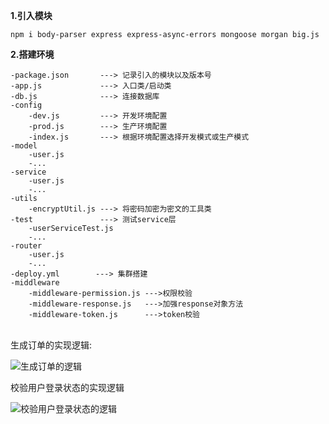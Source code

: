 

**1.引入模块**

    npm i body-parser express express-async-errors mongoose morgan big.js

**2.搭建环境**

    -package.json       ---> 记录引入的模块以及版本号
    -app.js             ---> 入口类/启动类
    -db.js              ---> 连接数据库
    -config
        -dev.js         ---> 开发环境配置
        -prod.js        ---> 生产环境配置
        -index.js       ---> 根据环境配置选择开发模式或生产模式
    -model
        -user.js
        -...
    -service
        -user.js
        -...
    -utils
        -encryptUtil.js ---> 将密码加密为密文的工具类
    -test               ---> 测试service层
        -userServiceTest.js
        -...
    -router
        -user.js
        -...
    -deploy.yml        ---> 集群搭建
    -middleware
        -middleware-permission.js --->权限校验
        -middleware-response.js   --->加强response对象方法
        -middleware-token.js      --->token校验

​        
​    生成订单的实现逻辑:

![生成订单的逻辑](F:\BlockChain_Class\09.NodeJs\day05\生成订单的逻辑.png)



校验用户登录状态的实现逻辑

![校验用户登录状态的逻辑](F:\BlockChain_Class\09.NodeJs\day05\校验用户登录状态的逻辑.png)